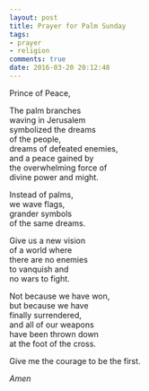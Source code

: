 ```yaml
---
layout: post
title: Prayer for Palm Sunday
tags:
- prayer
- religion
comments: true
date: 2016-03-20 20:12:48
---
```


Prince of Peace,

The palm branches  
waving in Jerusalem  
symbolized the dreams  
of the people,  
dreams of defeated enemies,  
and a peace gained by  
the overwhelming force of   
divine power and might.

Instead of palms,  
we wave flags,  
grander symbols  
of the same dreams.

Give us a new vision  
of a world where  
there are no enemies  
to vanquish and   
no wars to fight.

Not because we have won,  
but because we have   
finally surrendered,  
and all of our weapons  
have been thrown down  
at the foot of the cross.

Give me the courage to be the first.

*Amen*

